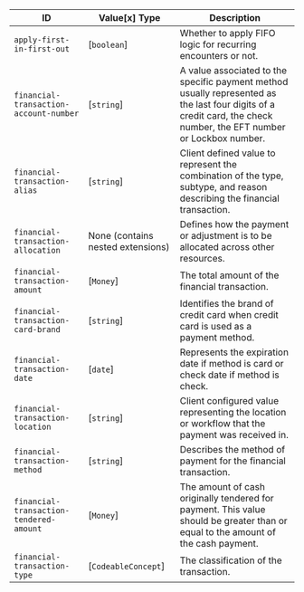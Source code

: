  ID|Value\[x] Type|Description
-----------------------------------------|-----------------------------------|---------------------------------------------------------------------------------------------------------------------------------------------------------------------
 `apply-first-in-first-out`|[`boolean`]|Whether to apply FIFO logic for recurring encounters or not.
 `financial-transaction-account-number`|[`string`]|A value associated to the specific payment method usually represented as the last four digits of a credit card, the check number, the EFT number or Lockbox number.
 `financial-transaction-alias`|[`string`]|Client defined value to represent the combination of the type, subtype, and reason describing the financial transaction.
 `financial-transaction-allocation`|None (contains nested extensions)|Defines how the payment or adjustment is to be allocated across other resources.
 `financial-transaction-amount`|[`Money`]|The total amount of the financial transaction.
 `financial-transaction-card-brand`|[`string`]|Identifies the brand of credit card when credit card is used as a payment method.
 `financial-transaction-date`|[`date`]|Represents the expiration date if method is card or check date if method is check.
 `financial-transaction-location`|[`string`]|Client configured value representing the location or workflow that the payment was received in.
 `financial-transaction-method`|[`string`]|Describes the method of payment for the financial transaction.
 `financial-transaction-tendered-amount`|[`Money`]|The amount of cash originally tendered for payment. This value should be greater than or equal to the amount of the cash payment.
 `financial-transaction-type`|[`CodeableConcept`]|The classification of the transaction.
